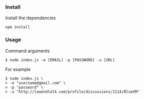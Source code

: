 ### Install

Install the dependencies

	npm install
	
### Usage

Command arguments

	$ node index.js -e [EMAIL] -p [PASSWORD] -u [URL]
	
For example

	$ node index.js \
	> -e "username@gmail.com" \
	> -p "password" \
	> -u "http://lowendtalk.com/profile/discussions/1114/BlueVM"
	